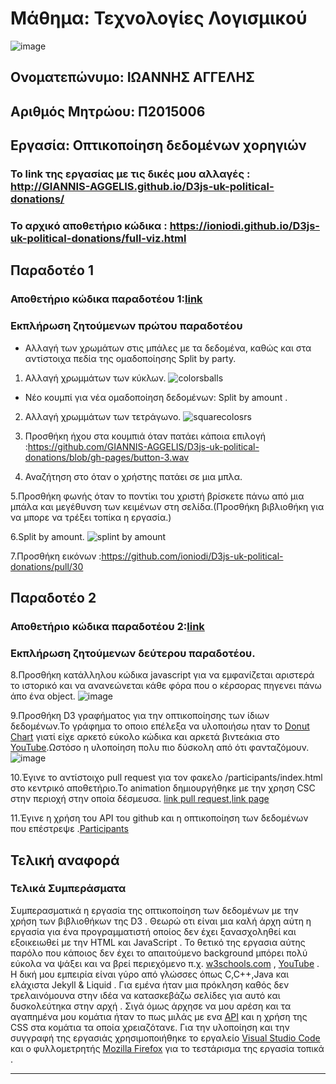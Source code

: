 
# Μάθημα: Τεχνολογίες Λογισμικού



![image](https://user-images.githubusercontent.com/22667836/39823228-438a2d1c-53b5-11e8-9e3d-0a0ab5d0388d.png)

## Ονοματεπώνυμο: ΙΩΑΝΝΗΣ ΑΓΓΕΛΗΣ
## Αριθμός Μητρώου: Π2015006

## Εργασία: Οπτικοποίηση δεδομένων χορηγιών 
### Το link της εργασίας με τις δικές μου αλλαγές : http://GIANNIS-AGGELIS.github.io/D3js-uk-political-donations/
### Το αρχικό αποθετήριο κώδικα : https://ioniodi.github.io/D3js-uk-political-donations/full-viz.html

## Παραδοτέο 1

### Αποθετήριο κώδικα παραδοτέου 1:[link](https://github.com/GIANNIS-AGGELIS/D3js-uk-political-donations/tree/paradoteo1)

### Εκπλήρωση ζητούμενων πρώτου παραδοτέου

* Αλλαγή των χρωμάτων στις μπάλες με τα δεδομένα, καθώς και στα αντίστοιχα πεδία της ομαδοποίησης Split by party.

1. Αλλαγή χρωμμάτων των κύκλων.
![colorsballs](https://user-images.githubusercontent.com/22667836/37415544-5be698f0-27b4-11e8-8e61-e30ecdf27c38.png)
* Νέο κουμπί για νέα ομαδοποίηση δεδομένων: Split by amount .

2. Αλλαγή χρωμμάτων των τετράγωνο.
![squarecolosrs](https://user-images.githubusercontent.com/22667836/37415545-5c0ae7d2-27b4-11e8-8e8a-17436cdb2e5d.png)
3. Προσθήκη ήχου στα κουμπιά όταν πατάει κάποια επιλογή :https://github.com/GIANNIS-AGGELIS/D3js-uk-political-donations/blob/gh-pages/button-3.wav

4. Αναζήτηση στο όταν ο χρήστης πατάει σε μια μπλα.

5.Προσθήκη φωνής όταν το ποντίκι του χριστή βρίσκετε πάνω από μια μπάλα και μεγέθυνση των κειμένων στη σελίδα.(Προσθήκη βιβλιοθήκη για να μπορε να τρέξει τοπίκα η εργασία.)

6.Split by amount.
![splint by amount](https://user-images.githubusercontent.com/22667836/37417296-911903f6-27b8-11e8-8fcd-39da25c86b5b.png)


7.Προσθήκη εικόνων :https://github.com/ioniodi/D3js-uk-political-donations/pull/30

## Παραδοτέο 2

### Αποθετήριο κώδικα παραδοτέου 2:[link](https://github.com/GIANNIS-AGGELIS/D3js-uk-political-donations/tree/paradoteo2)

### Εκπλήρωση ζητούμενων δεύτερου παραδοτέου.

8.Προσθήκη κατάλληλου κώδικα javascript για να εμφανίζεται αριστερά το ιστορικό και να ανανεώνεται κάθε φόρα που ο κέρσορας πηγενει πάνω άπο ένα object.
![image](https://user-images.githubusercontent.com/22667836/39727239-999b3112-525a-11e8-96a9-bfaceca8caed.png)

9.Προσθήκη D3 γραφήματος για την οπτικοποίησης των ίδιων δεδομένων.Το γράφημα το οποιο επέλεξα να υλοποιήσω ηταν το [Donut Chart](https://bl.ocks.org/mbostock/3887193) γιατί είχε αρκετό εύκολο κώδικα και αρκετά βιντεάκια στο [YouTube](https://www.youtube.com/watch?v=kK5kKA-0PUQ&t=600s).Ωστόσο η υλοποίηση πολυ πιο δύσκολη από ότι φανταζόμουν.
![image](https://user-images.githubusercontent.com/22667836/39727491-8ec5fe10-525b-11e8-869e-b9d6b5a78cd7.png)

10.Έγινε το αντίστοιχο pull request για τον φακελο /participants/index.html στο κεντρικό αποθετήριο.Το animation δημιουργήθηκε με την χρηση CSC στην περιοχή στην οποία δέσμευσα.
[link pull request](https://github.com/ioniodi/D3js-uk-political-donations/pull/269),[link page](https://ioniodi.github.io/D3js-uk-political-donations/participants/index.html)

11.Έγινε η χρήση του API του github και η οπτικοποίηση των δεδομένων που επέστρεψε .[Participants](https://giannis-aggelis.github.io/D3js-uk-political-donations/API/index.html)

## Τελική αναφορά 
### Τελικά Συμπεράσματα

Συμπερασματικά η εργασία της οπτικοποίηση των δεδομένων με την χρήση των βιβλιοθήκων της D3 . Θεωρώ οτι είναι μια καλή άρχη αύτη η εργασία για ένα προγραμματιστή οποίος δεν έχει ξανασχοληθεί και εξοικειωθεί με την HTML και JavaScript . Το θετικό της εργασια αύτης παρόλο που κάποιος δεν έχει το απαιτούμενο background μπόρει πολύ εύκολα να ψάξει και να βρεί περιεχόμενο π.χ. [w3schools.com](https://www.w3schools.com/) , [YouTube](https://www.youtube.com/watch?v=Xbt3rJfPpGo) . Η δική μου εμπειρία είναι γύρο από γλώσσες όπως C,C++,Java και ελάχιστα Jekyll & Liquid . Για εμένα ήταν μια πρόκληση καθός δεν τρελαινόμουνα στην ιδέα να κατασκεβάζω σελίδες για αυτό και δυσκολεύτηκα στην αρχή . Σιγά όμως άρχησε να μου αρέση και τα αγαπημένα μου κομάτια ήταν το πως μιλάς με ενα [API](https://giannis-aggelis.github.io/D3js-uk-political-donations/API/index.html) και η χρήση της CSS στα κομάτια τα οποία χρειαζότανε. Για την υλοποίηση και  την συγγραφή της εργασιάς χρησιμοποιήθηκε το εργαλείο [Visual Studio Code](https://code.visualstudio.com/) και ο φυλλομετρητής [Mozilla Firefox](https://www.mozilla.org/en-US/firefox/new/) για το τεστάρισμα της εργασία τοπικά .
     
----
